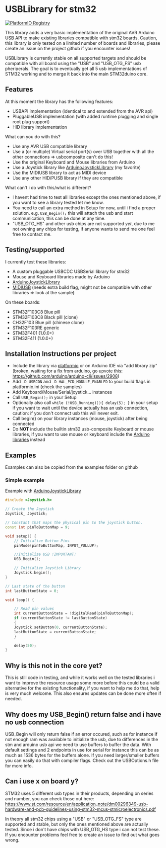 # USBLibrary for stm32

[![PlatformIO Registry](https://badges.registry.platformio.org/packages/levi--g/library/USBLibrarySTM32.svg)](https://registry.platformio.org/libraries/levi--g/USBLibrarySTM32)

This library adds a very basic implementation of the original AVR Arduino USB API to make existing libraries compatible with stm32 boards. Caution, this library is only tested on a limited number of boards and libraries, please create an issue on the project github if you encounter issues!

USBLibrary is currently stable on all supported targets and should be compatible with all board using the "USB" and "USB_OTG_FS" usb pheriperals. The goal is to eventually get all 5 usb implementations of STM32 working and to merge it back into the main STM32duino core.

## Features

At this moment the library has the following features:
- USBAPI implementation (identical to and extended from the AVR api)
- PluggableUSB implementation (with added runtime plugging and single root plug support)
- HID library implementation

What can you do with this?
- Use any AVR USB compatible library
- Use a (or multiple) Virtual serial port(s) over USB together with all the other connections => usbcomposite can't do this!
- Use the original Keyboard and Mouse libraries from Arduino
- Use a Joystick library like [ArduinoJoystickLibrary](https://github.com/MHeironimus/ArduinoJoystickLibrary) (my favorite)
- Use the MIDIUSB library to act as MIDI device
- Use any other HID/PUSB library if they are compatible

What can't i do with this/what is different?
- I havent had time to test all libraries except the ones mentioned above, if you want to see a library tested let me know.
- You need to call an extra method in Setup for now, until i find a proper solution. e.g. `USB_Begin();` this will attach the usb and start communication, this can be done at any time.
- "USB_OTG_HS" and other usb chips are not supported *yet*, due to me not owning any chips for testing, if anyone wants to send me one feel free to contact me.

## Testing/supported

I currently test these libraries:
- A custom pluggable USBCDC USBSerial library for stm32
- Mouse and Keyboard libraries made by Arduino
- [ArduinoJoystickLibrary](https://github.com/MHeironimus/ArduinoJoystickLibrary)
- [MIDIUSB](https://github.com/arduino-libraries/MIDIUSB) (needs extra build flag, might not be compatible with other libraries => look at the sample)

On these boards:
- STM32F103C8 Blue pill
- STM32F103C8 Black pill (clone)
- CH32F103 Blue pill (chinese clone)
- STM32F103RE generic
- STM32F401 (1.0.0+)
- STM32F411 (1.0.0+)

## Installation Instructions per project

- Include the library via [platformio](https://registry.platformio.org/libraries/levi--g/USBLibrarySTM32) or on Arduino IDE via "add library zip" (broken, waiting for a fix from arduino, go upvote this: https://github.com/arduino/arduino-cli/issues/2908)
- Add `-D USBCON` and `-D HAL_PCD_MODULE_ENABLED` to your build flags in platformio.ini (check the samples)
- Add Keyboard/Mouse/Serial/joystick... instances
- Call `USB_Begin();` in your Setup
- Optionally also call `while (!USB_Running()){ delay(5); }` in your setup if you want to wait until the device actually has an usb connection, caution: if you don't connect usb this will never exit.
- Call begin() on your library instances (mouse, joystick) after being connected
- Do **NOT** include the builtin stm32 usb-composite Keyboard or mouse libraries, if you want to use mouse or keyboard include the [Arduino libraries](https://registry.platformio.org/libraries/arduino-libraries/Mouse) instead

## Examples

Examples can also be copied from the examples folder on github

### Simple example

Example with [ArduinoJoystickLibrary](https://github.com/MHeironimus/ArduinoJoystickLibrary)

```C++
#include <Joystick.h>

// Create the Joystick
Joystick_ Joystick;

// Constant that maps the physical pin to the joystick button.
const int pinToButtonMap = 9;

void setup() {
	// Initialize Button Pins
	pinMode(pinToButtonMap, INPUT_PULLUP);

	//Initialize USB !IMPORTANT!
	USB_Begin();

	// Initialize Joystick Library
	Joystick.begin();
}

// Last state of the button
int lastButtonState = 0;

void loop() {

	// Read pin values
	int currentButtonState = !digitalRead(pinToButtonMap);
	if (currentButtonState != lastButtonState)
	{
	Joystick.setButton(0, currentButtonState);
	lastButtonState = currentButtonState;
	}

	delay(50);
}
```

## Why is this not in the core yet?

This is still code in testing, and while it works well on the tested libraries i want to improve the resource usage some more before this could be a valid alternative for the existing functionality, if you want to help me do that, help is very much welcome.
This also ensures updates can be done more often if needed.

## Why does my USB_Begin() return false and i have no usb connection

USB_Begin will only return false if an error occured, such as for instance if not enough ram was available to initialize the usb, due to differences in the stm and arduino usb api we need to use buffers to buffer the data. With default settings and 2 endpoints in use for serial for instance this can be as much as 1536 bytes for the buffers alone. If you need larger/smaller buffers you can easily do that with compiler flags. Check out the USBOptions.h file for more info.

## Can i use x on board y?

STM32 uses 5 different usb types in their products, depending on series and number, you can check those out here: https://www.st.com/resource/en/application_note/dm00296349-usb-hardware-and-pcb-guidelines-using-stm32-mcus-stmicroelectronics.pdf

In theory all stm32 chips using a "USB" or "USB_OTG_FS" type are supported and stable, but only the ones mentioned above are actually tested. Since i don't have chips with USB_OTG_HS type i can not test these. If you encounter problems feel free to create an issue to find out what goes wrong.